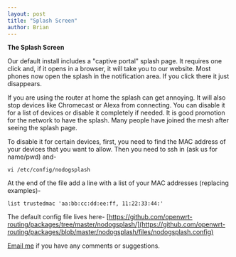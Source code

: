 ```yaml
---
layout: post
title: "Splash Screen"
author: Brian
---
```


**The Splash Screen**

Our default install includes a "captive portal" splash page. It requires one click and, if it opens in a browser, it will take you to our website. Most phones now open the splash in the notification area. If you click there it just disappears.

If you are using the router at home the splash can get annoying. It will also stop devices like Chromecast or Alexa from connecting. You can disable it for a list of devices or disable it completely if needed. It is good promotion for the network to have the splash. Many people have joined the mesh after seeing the splash page.

To disable it for certain devices, first, you need to find the MAC address of your devices that you want to allow. Then you need to ssh in (ask us for name/pwd) and-

```vi /etc/config/nodogsplash```

At the end of the file add a line with a list of your MAC addresses (replacing examples)-

```list trustedmac 'aa:bb:cc:dd:ee:ff, 11:22:33:44:'```


The default config file lives here-
[https://github.com/openwrt-routing/packages/tree/master/nodogsplash/](https://github.com/openwrt-routing/packages/blob/master/nodogsplash/files/nodogsplash.config)


[Email me](mailto:brian@nycmesh.net) if you have any comments or suggestions.



